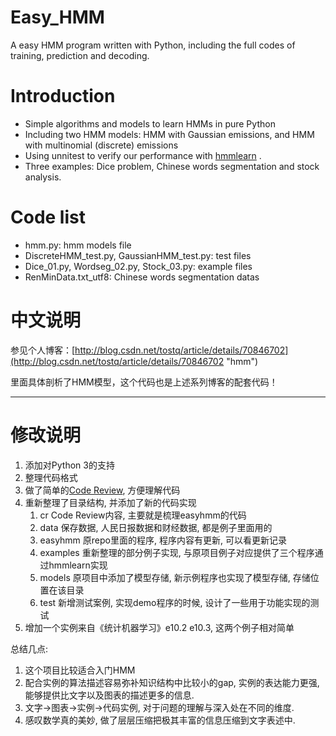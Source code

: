 # Easy_HMM
A easy HMM program written with Python, including the full codes of training, prediction and decoding.

# Introduction
- Simple algorithms and models to learn HMMs in pure Python
- Including two HMM models: HMM with Gaussian emissions, and HMM with multinomial (discrete) emissions
- Using unnitest to verify our performance with [hmmlearn](http://hmmlearn.readthedocs.io/en/latest/ "hmmlearn") . 
- Three examples: Dice problem, Chinese words segmentation and stock analysis.

# Code list
- hmm.py: hmm models file
- DiscreteHMM_test.py, GaussianHMM_test.py: test files
- Dice_01.py, Wordseg_02.py, Stock_03.py: example files
- RenMinData.txt_utf8: Chinese words segmentation datas

# 中文说明
参见个人博客：[http://blog.csdn.net/tostq/article/details/70846702](http://blog.csdn.net/tostq/article/details/70846702 "hmm")

里面具体剖析了HMM模型，这个代码也是上述系列博客的配套代码！

----
# 修改说明
1. 添加对Python 3的支持
1. 整理代码格式
1. 做了简单的[Code Review](./cr/code_review.md), 方便理解代码
1. 重新整理了目录结构, 并添加了新的代码实现
    1. cr       Code Review内容, 主要就是梳理easyhmm的代码
    1. data     保存数据, 人民日报数据和财经数据, 都是例子里面用的
    1. easyhmm  原repo里面的程序, 程序内容有更新, 可以看更新记录
    1. examples 重新整理的部分例子实现, 与原项目例子对应提供了三个程序通过hmmlearn实现
    1. models   原项目中添加了模型存储, 新示例程序也实现了模型存储, 存储位置在该目录
    1. test     新增测试案例, 实现demo程序的时候, 设计了一些用于功能实现的测试
1. 增加一个实例来自《统计机器学习》e10.2 e10.3, 这两个例子相对简单

总结几点:    
1. 这个项目比较适合入门HMM
1. 配合实例的算法描述容易弥补知识结构中比较小的gap, 实例的表达能力更强, 能够提供比文字以及图表的描述更多的信息. 
1. 文字->图表->实例->代码实例, 对于问题的理解与深入处在不同的维度. 
1. 感叹数学真的美妙, 做了层层压缩把极其丰富的信息压缩到文字表述中. 